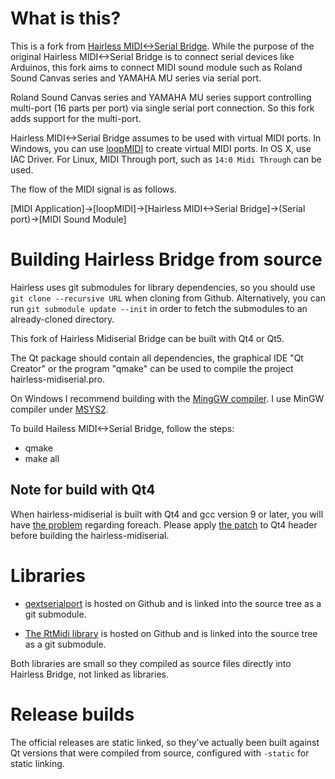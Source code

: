 # What is this?

This is a fork from [Hairless MIDI<->Serial Bridge](http://projectgus.github.io/hairless-midiserial/). While the purpose of the original Hairless MIDI<->Serial Bridge is to connect serial devices like Arduinos, this fork aims to connect MIDI sound module such as Roland Sound Canvas series and YAMAHA MU series via serial port.

Roland Sound Canvas series and YAMAHA MU series support controlling multi-port (16 parts per port) via single serial port connection. So this fork adds support for the multi-port.

Hairless MIDI<->Serial Bridge assumes to be used with virtual MIDI ports.
In Windows, you can use [loopMIDI](https://www.tobias-erichsen.de/software/loopmidi.html) to create virtual MIDI ports.
In OS X, use IAC Driver. For Linux, MIDI Through port, such as `14:0 Midi Through` can be used.

The flow of the MIDI signal is as follows.

[MIDI Application]->[loopMIDI]->[Hairless MIDI<->Serial Bridge]->(Serial port)->[MIDI Sound Module]

# Building Hairless Bridge from source

Hairless uses git submodules for library dependencies, so you should use `git clone --recursive URL` when cloning from Github. Alternatively, you can run `git submodule update --init` in order to fetch the submodules to an already-cloned directory.

This fork of Hairless Midiserial Bridge can be built with Qt4 or Qt5.

The Qt package should contain all dependencies, the graphical IDE "Qt Creator" or the program "qmake" can be used to compile the project hairless-midiserial.pro.

On Windows I recommend building with the [MingGW compiler](https://osdn.net/projects/mingw/). I use MinGW compiler under [MSYS2](https://msys2.github.io/).

To build Hailess MIDI<->Serial Bridge, follow the steps:
* qmake
* make all

## Note for build with Qt4
When hairless-midiserial is built with Qt4 and gcc version 9 or later, you will have [the problem](https://gcc.gnu.org/bugzilla/show_bug.cgi?id=90617) regarding foreach. Please apply [the patch](https://github.com/qt/qtbase/commit/c35a3f519007af44c3b364b9af86f6a336f6411b) to Qt4 header before building the hairless-midiserial.

# Libraries

* [qextserialport](https://code.google.com/p/qextserialport/) is hosted on Github and is linked into the source tree as a git submodule.

* [The RtMidi library](https://github.com/thestk/rtmidi) is hosted on Github and is linked into the source tree as a git submodule.

Both libraries are small so they compiled as source files directly into Hairless Bridge, not linked as libraries.

# Release builds

The official releases are static linked, so they've actually been built against Qt versions that were compiled from source, configured with `-static` for static linking.
